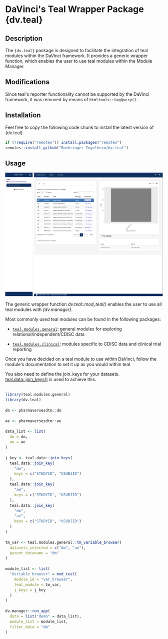 # DaVinci's Teal Wrapper Package {dv.teal}

## Description

The `{dv.teal}` package is designed to facilitate the integration of teal modules within the DaVinci framework. It provides a generic wrapper function, which enables the user to use teal modules within the Module Manager.

## Modifications

Since teal's reporter functionality cannot be supported by the DaVinci framework, it was removed by means of `htmltools::tagQuery()`.

## Installation

Feel free to copy the following code chunk to install the latest
version of {dv.teal}.

``` r
if (!require("remotes")) install.packages("remotes")
remotes::install_github("Boehringer-Ingelheim/dv.teal")
```



## Usage 
![](man/figures/mod_teal.PNG)

The generic wrapper function *dv.teal::mod_teal()* enables the user to use all teal modules with *{dv.manager}*.

Most commonly used teal modules can be found in the following packages: 

  -   [`teal.modules.general`](https://insightsengineering.github.io/teal.modules.general/latest-tag/): general modules for exploring relational/independent/CDISC data

  -   [`teal.modules.clinical`](https://insightsengineering.github.io/teal.modules.clinical/latest-tag/): modules specific to CDISC data and clinical trial reporting


Once you have decided on a teal module to use within DaVinci, follow the module's documentation to set it up as you would within teal.

You also need to define the join_keys for your datasets. [teal.data::join_keys()](https://insightsengineering.github.io/teal.data/latest-tag/reference/join_keys.html) is used to achieve this. 


```r

library(teal.modules.general)
library(dv.teal)

dm <- pharmaversesdtm::dm 

ae <- pharmaversesdtm::ae

data_list <- list(
  dm = dm,
  ae = ae
)

j_key <- teal.data::join_keys(
  teal.data::join_key(
    "dm",
    keys = c("STUDYID", "USUBJID")
  ),
  teal.data::join_key(
    "ae",
    keys = c("STUDYID", "USUBJID")
  ),
  teal.data::join_key(
    "dm",
    "ae",
    keys = c("STUDYID", "USUBJID")
  )
)

tm_var <- teal.modules.general::tm_variable_browser(
  datasets_selected = c("dm", "ae"),
  parent_dataname = "dm"
)

module_list <- list(
  "Variable browser" = mod_teal(
    module_id = "var_browser",
    teal_module = tm_var,
    j_keys = j_key
  )
)

dv.manager::run_app(
  data = list("demo" = data_list),
  module_list = module_list,
  filter_data = "dm"
)
```




